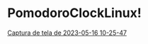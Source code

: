 # PomodoroClockLinux!
[Captura de tela de 2023-05-16 10-25-47](https://github.com/gustavocodigo/PomodoroClockLinux/assets/108258194/2453fc1f-3e06-4fc9-aaa3-ed76b63d827c)
